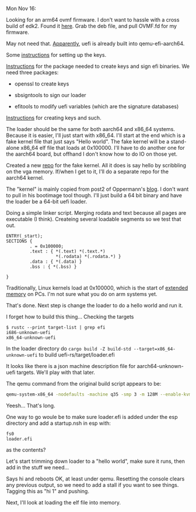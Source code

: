 Mon Nov 16:

Looking for an arm64 ovmf firmware. I don't want to hassle with a
cross build of edk2. Found it
[here](https://launchpad.net/ubuntu/xenial/arm64/ovmf/0~20160408.ffea0a2c-2ubuntu0.1). Grab
the deb file, and pull OVMF.fd for my firmware.

May not need that. [Apparently](https://packages.debian.org/sid/qemu-efi-aarch64), uefi is already built into qemu-efi-aarch64. 

Some [instructions](https://www.linaro.org/blog/enabling-uefi-secure-boot-on-u-boot/) for setting up the keys. 

[Instructions](https://git.kernel.org/pub/scm/linux/kernel/git/jejb/efitools.git/about/)
for the package needed to create keys and sign efi binaries. We need
three packages: 

- openssl to create keys

- sbsigntools to sign our loader

- efitools to modify uefi variables (which are the signature databases)

[Instructions](https://wiki.archlinux.org/index.php/Unified_Extensible_Firmware_Interface/Secure_Boot)
for creating keys and such.


The loader should be the same for both aarch64 and x86_64
systems. Because it is easier, I'll just start with x86_64.  I'll
start at the end which is a fake kernel file that just says "Hello
world".  The fake kernel will be a stand-alone x86_64 elf file that
loads at 0x100000.  I'll have to do another one for the aarch64 board,
but offhand I don't know how to do IO on those yet.

Created a new [repo](https://github.com/evaitl/x86_min_kernel) for the
fake kernel. All it does is say hello by scribbling on the vga memory.
If/when I get to it, I'll do a separate repo for the aarch64 kernel.

The "kernel" is mainly copied from post2 of Oppermann's
[blog](https://os.phil-opp.com/minimal-rust-kernel/). I don't want to
pull in his bootimage tool though. I'll just build a 64 bit binary and
have the loader be a 64-bit uefi loader.

Doing a simple linker script. Merging rodata and text because all
pages are executable (I think). Createing several loadable segments so
we test that out.

```Linker Script
ENTRY(_start);
SECTIONS {
         . = 0x100000;
         .text : { *(.text) *(.text.*)
                   *(.rodata) *(.rodata.*) }
         .data : { *(.data) }
         .bss : { *(.bss) }
         
}
```

Traditionally, Linux kernels load at 0x100000, which is the start of
[extended memory](https://tinyurl.com/y3rx26oq) on PCs. I'm not sure
what you do on arm systems yet.

That's done. Next step is change the loader to do a hello world and run it. 

I forget how to build this thing... Checking the targets

    $ rustc --print target-list | grep efi
    i686-unknown-uefi
    x86_64-unknown-uefi


In the loader directory do `cargo build -Z build-std --target=x86_64-unknown-uefi` to build uefi-rs/target/loader.efi

It looks like there is a json machine description file for
aarch64-unknown-uefi targets. We'll play with that later.

The qemu command from the original build script appears to be:

```sh
qemu-system-x86_64 -nodefaults -machine q35 -smp 3 -m 128M --enable-kvm -drive if=pflash,format=raw,file=/usr/share/ovmf/x64/OVMF_CODE.fd,readonly=on -drive if=pflash,format=raw,file=/usr/share/ovmf/x64/OVMF_VARS.fd,readonly=on -drive format=raw,file=fat:rw:/home/evaitl/git/UGA/CSCI8965/uefi-rs/target/x86_64-unknown-uefi/debug/esp -serial stdio -qmp pipe:qemu-monitor -device isa-debug-exit,iobase=0xf4,iosize=0x04 -vga std
```

Yeesh... That's long. 

One way to go woule be to make sure loader.efi is added under the esp
directory and add a startup.nsh in esp with:

    fs0
    loader.efi

as the contents?

Let's start trimming down loader to a "hello world", make sure it
runs, then add in the stuff we need...

Says hi and reboots OK, at least under qemu. Resetting the console
clears any previous output, so we need to add a stall if you want to
see things.  Tagging this as "hi 1" and pushing. 

Next, I'll look at loading the elf file into memory. 

